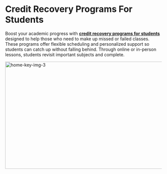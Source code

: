 # Credit Recovery Programs For Students
Boost your academic progress with <a href=": https://careerprepschool.org/"><b>credit recovery programs for students</b></a> designed to help those who need to make up missed or failed classes. These programs offer flexible scheduling and personalized support so students can catch up without falling behind. Through online or in-person lessons, students revisit important subjects and complete. 

<img width="514" height="345" alt="home-key-img-3" src="https://github.com/user-attachments/assets/3cdc24bf-cae9-4564-8599-786b730ba392" />
